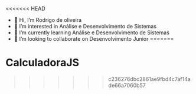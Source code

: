 <<<<<<< HEAD
- 👋 Hi, I’m Rodrigo de oliveira
- 👀 I’m interested in Análise e Desenvolvimento de Sistemas
- 🌱 I’m currently learning Análise e Desenvolvimento de Sistemas
- 💞️ I’m looking to collaborate on Desenvolvimento Junior
=======
# CalculadoraJS
>>>>>>> c236276dbc2861ae9fbd4c7af14ade66a7060b57
